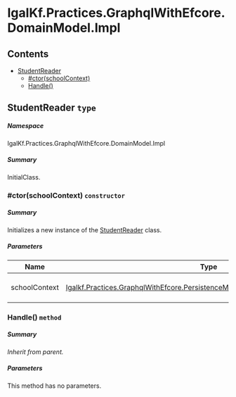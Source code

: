 <a name='assembly'></a>
# IgalKf.Practices.GraphqlWithEfcore.DomainModel.Impl

## Contents

- [StudentReader](#T-IgalKf-Practices-GraphqlWithEfcore-DomainModel-Impl-StudentReader 'IgalKf.Practices.GraphqlWithEfcore.DomainModel.Impl.StudentReader')
  - [#ctor(schoolContext)](#M-IgalKf-Practices-GraphqlWithEfcore-DomainModel-Impl-StudentReader-#ctor-Igalkf-Practices-GraphqlWithEfcore-PersistenceModel-EntityFramework-SchoolContext- 'IgalKf.Practices.GraphqlWithEfcore.DomainModel.Impl.StudentReader.#ctor(Igalkf.Practices.GraphqlWithEfcore.PersistenceModel.EntityFramework.SchoolContext)')
  - [Handle()](#M-IgalKf-Practices-GraphqlWithEfcore-DomainModel-Impl-StudentReader-Handle-IgalKf-Practices-GraphqlWithEfcore-DomainModel-Cqrs-StudetQuery,System-Threading-CancellationToken- 'IgalKf.Practices.GraphqlWithEfcore.DomainModel.Impl.StudentReader.Handle(IgalKf.Practices.GraphqlWithEfcore.DomainModel.Cqrs.StudetQuery,System.Threading.CancellationToken)')

<a name='T-IgalKf-Practices-GraphqlWithEfcore-DomainModel-Impl-StudentReader'></a>
## StudentReader `type`

##### Namespace

IgalKf.Practices.GraphqlWithEfcore.DomainModel.Impl

##### Summary

InitialClass.

<a name='M-IgalKf-Practices-GraphqlWithEfcore-DomainModel-Impl-StudentReader-#ctor-Igalkf-Practices-GraphqlWithEfcore-PersistenceModel-EntityFramework-SchoolContext-'></a>
### #ctor(schoolContext) `constructor`

##### Summary

Initializes a new instance of the [StudentReader](#T-IgalKf-Practices-GraphqlWithEfcore-DomainModel-Impl-StudentReader 'IgalKf.Practices.GraphqlWithEfcore.DomainModel.Impl.StudentReader') class.

##### Parameters

| Name | Type | Description |
| ---- | ---- | ----------- |
| schoolContext | [Igalkf.Practices.GraphqlWithEfcore.PersistenceModel.EntityFramework.SchoolContext](#T-Igalkf-Practices-GraphqlWithEfcore-PersistenceModel-EntityFramework-SchoolContext 'Igalkf.Practices.GraphqlWithEfcore.PersistenceModel.EntityFramework.SchoolContext') | School database context. |

<a name='M-IgalKf-Practices-GraphqlWithEfcore-DomainModel-Impl-StudentReader-Handle-IgalKf-Practices-GraphqlWithEfcore-DomainModel-Cqrs-StudetQuery,System-Threading-CancellationToken-'></a>
### Handle() `method`

##### Summary

*Inherit from parent.*

##### Parameters

This method has no parameters.
